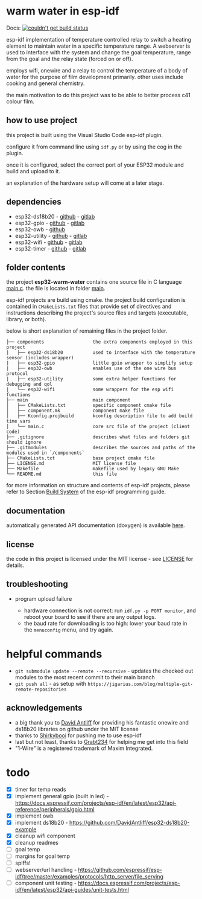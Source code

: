 # warm water in esp-idf
Docs: [![couldn't get build status](https://api.travis-ci.com/wolffshots/esp32-warm-water.svg?branch=main "Current doc build status")](https://wolffshots.github.io/esp32-warm-water/index.html)

esp-idf implementation of temperature controlled relay to switch a heating element to maintain water in a specific temperature range.
A webserver is used to interface with the system and change the goal temperature, range from the goal and the relay state (forced on or off).

employs wifi, onewire and a relay to control the temperature of a body of water for the purpose of film development primarily. other uses include cooking and general chemistry.

the main motivation to do this project was to be able to better process c41 colour film.

## how to use project

this project is built using the Visual Studio Code esp-idf plugin.

configure it from command line using `idf.py` or by using the cog in the plugin.

once it is configured, select the correct port of your ESP32 module and build and upload to it.

an explanation of the hardware setup will come at a later stage.

## dependencies

- esp32-ds18b20 - [github](https://github.com/wolffshots/esp32-ds18b20) - [gitlab](https://gitlab.com/wolffshots/esp32-ds18b20)
- esp32-gpio - [github](https://github.com/wolffshots/esp32-gpio) - [gitlab](https://gitlab.com/wolffshots/esp32-gpio)
- esp32-owb - [github](https://github.com/DavidAntliff/esp32-owb)
- esp32-utility - [github](https://github.com/wolffshots/esp32-utility) - [gitlab](https://gitlab.com/wolffshots/esp32-utility)
- esp32-wifi - [github](https://github.com/wolffshots/esp32-wifi) - [gitlab](https://gitlab.com/wolffshots/esp32-wifi)
- esp32-timer - [github](https://github.com/wolffshots/esp32-timer) - [gitlab](https://gitlab.com/wolffshots/esp32-timer)

## folder contents

the project **esp32-warm-water** contains one source file in C language [main.c](main/main.c). the file is located in folder [main](main).

esp-idf projects are build using cmake. the project build configuration is contained in `CMakeLists.txt` files that provide set of directives and instructions describing the project's source files and targets (executable, library, or both).

below is short explanation of remaining files in the project folder.

```
├── components                  the extra components employed in this project
|   ├── esp32-ds18b20           used to interface with the temperature sensor (includes wrapper)
|   ├── esp32-gpio              little gpio wrapper to simplify setup
|   ├── esp32-owb               enables use of the one wire bus protocol
|   ├── esp32-utility           some extra helper functions for debugging and qol
|   └── esp32-wifi              some wrappers for the esp wifi functions
├── main                        main component
│   ├── CMakeLists.txt          specific component cmake file
│   ├── component.mk            component make file
│   ├── Kconfig.projbuild       kconfig description file to add build time vars
│   └── main.c                  core src file of the project (client code)
├── .gitignore                  describes what files and folders git should ignore
├── .gitmodules                 describes the sources and paths of the modules used in `/components`
├── CMakeLists.txt              base project cmake file
├── LICENSE.md                  MIT license file
├── Makefile                    makefile used by legacy GNU Make
└── README.md                   this file
```

for more information on structure and contents of esp-idf projects, please refer to Section [Build System](https://docs.espressif.com/projects/esp-idf/en/latest/esp32/api-guides/build-system.html) of the esp-idf programming guide.


## documentation

automatically generated API documentation (doxygen) is available [here](https://wolffshots.github.io/esp32-warm-water/index.html).

## license

the code in this project is licensed under the MIT license - see [LICENSE](LICENSE.md) for details.

## troubleshooting

- program upload failure

  - hardware connection is not correct: run `idf.py -p PORT monitor`, and reboot your board to see if there are any output logs.
  - the baud rate for downloading is too high: lower your baud rate in the `menuconfig` menu, and try again.

# helpful commands

- `git submodule update --remote --recursive` - updates the checked out modules to the most recent commit to their main branch
- `git push all` - as setup with `https://jigarius.com/blog/multiple-git-remote-repositories`

## acknowledgements

- a big thank you to [David Antliff](https://github.com/DavidAntliff/) for providing his fantastic onewire and ds18b20 libraries on github under the MIT license
- thanks to [Shirkybooi](https://github.com/ShirkyBooi) for pushing me to use esp-idf
- last but not least, thanks to [Grabt234](https://github.com/grabt234) for helping me get into this field
- "1-Wire" is a registered trademark of Maxim Integrated.

# todo

- [x] timer for temp reads
- [x] implement general gpio (built in led) - https://docs.espressif.com/projects/esp-idf/en/latest/esp32/api-reference/peripherals/gpio.html
- [x] implement owb
- [x] implement ds18b20 - https://github.com/DavidAntliff/esp32-ds18b20-example
- [x] cleanup wifi component
- [x] cleanup readmes
- [ ] goal temp
- [ ] margins for goal temp
- [ ] spiffs!
- [ ] webserver/url handling - https://github.com/espressif/esp-idf/tree/master/examples/protocols/http_server/file_serving
- [ ] component unit testing - https://docs.espressif.com/projects/esp-idf/en/latest/esp32/api-guides/unit-tests.html
